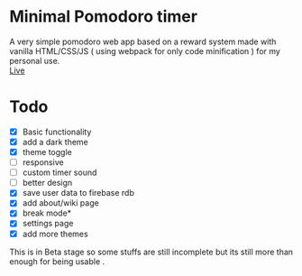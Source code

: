 # Minimal Pomodoro timer

A very simple pomodoro web app based on a reward system made with vanilla HTML/CSS/JS ( using webpack for only code minification ) for my personal use. <br>
<a href="https://siduck76.github.io/pomoReward/">Live</a>
<br>

# Todo

- [x] Basic functionality
- [x] add a dark theme
- [x] theme toggle
- [ ] responsive
- [ ] custom timer sound
- [ ] better design
- [x] save user data to firebase rdb
- [x] add about/wiki page
- [x] break mode\*
- [x] settings page
- [x] add more themes

This is in Beta stage so some stuffs are still incomplete but its still more than enough for being usable .
